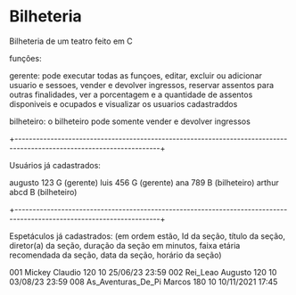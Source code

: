 # Bilheteria
Bilheteria de um teatro feito em C

funçôes:

gerente: pode executar todas as funçoes, editar, excluir ou adicionar usuario e sessoes, vender e devolver ingressos,
reservar assentos para outras finalidades, ver a porcentagem e a quantidade de assentos disponiveis e ocupados
e visualizar os usuarios cadastraddos


bilheteiro: o bilheteiro pode somente vender e devolver ingressos

+----------------------------------------------------------------------------------------------------------------------+

Usuários já cadastrados:

augusto 123 G (gerente)
luis 456 G (gerente)
ana 789 B (bilheteiro)
arthur abcd B (bilheteiro)

+----------------------------------------------------------------------------------------------------------------------+

Espetáculos já cadastrados:
(em ordem estão, Id da seção, título da seção, diretor(a) da seção, duração da seção em minutos, faixa etária recomendada da seção, data da seção, horário da seção)

001	  Mickey			          Claudio		120		  10 		25/06/23 	  23:59
002 	Rei_Leao		          Augusto 	120		  10 		03/08/23 	  23:59
008 	As_Aventuras_De_Pi 	  Marcos 		180 		10 		10/11/2021	17:45

